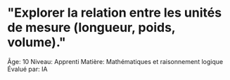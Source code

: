 # "Explorer la relation entre les unités de mesure (longueur, poids, volume)."

Âge: 10
Niveau: Apprenti
Matière: Mathématiques et raisonnement logique
Évalué par: IA